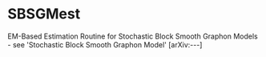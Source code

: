 # SBSGMest
EM-Based Estimation Routine for Stochastic Block Smooth Graphon Models - see 'Stochastic Block Smooth Graphon Model' [arXiv:---] 
